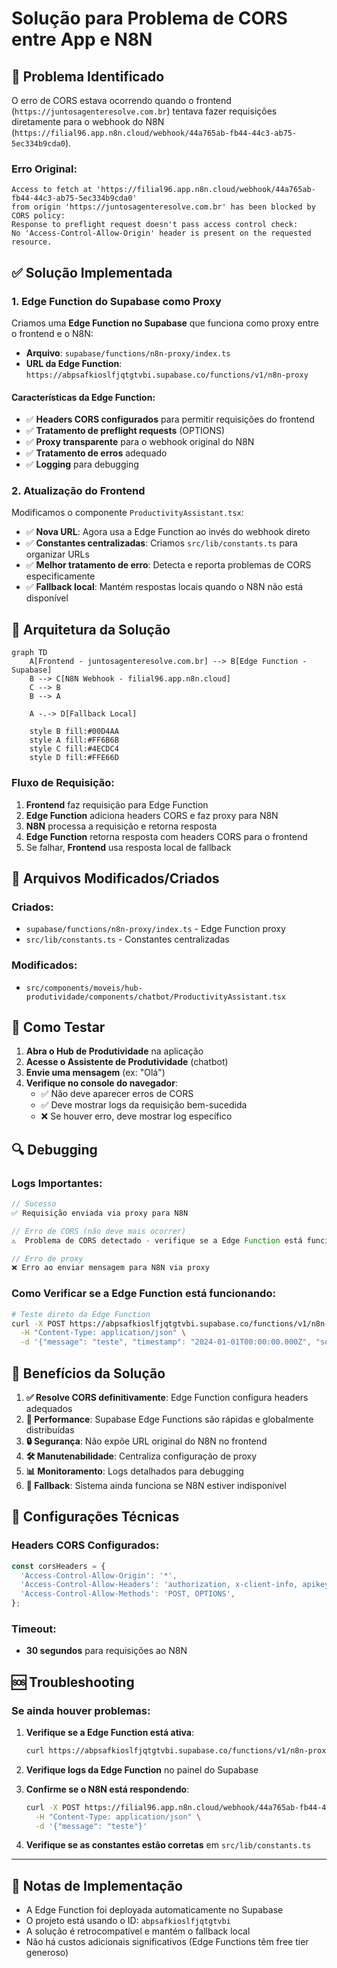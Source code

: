 # Solução para Problema de CORS entre App e N8N

## 🚨 Problema Identificado

O erro de CORS estava ocorrendo quando o frontend (`https://juntosagenteresolve.com.br`) tentava fazer requisições diretamente para o webhook do N8N (`https://filial96.app.n8n.cloud/webhook/44a765ab-fb44-44c3-ab75-5ec334b9cda0`).

### Erro Original:
```
Access to fetch at 'https://filial96.app.n8n.cloud/webhook/44a765ab-fb44-44c3-ab75-5ec334b9cda0' 
from origin 'https://juntosagenteresolve.com.br' has been blocked by CORS policy: 
Response to preflight request doesn't pass access control check: 
No 'Access-Control-Allow-Origin' header is present on the requested resource.
```

## ✅ Solução Implementada

### 1. Edge Function do Supabase como Proxy

Criamos uma **Edge Function no Supabase** que funciona como proxy entre o frontend e o N8N:

- **Arquivo**: `supabase/functions/n8n-proxy/index.ts`
- **URL da Edge Function**: `https://abpsafkioslfjqtgtvbi.supabase.co/functions/v1/n8n-proxy`

#### Características da Edge Function:
- ✅ **Headers CORS configurados** para permitir requisições do frontend
- ✅ **Tratamento de preflight requests** (OPTIONS)
- ✅ **Proxy transparente** para o webhook original do N8N
- ✅ **Tratamento de erros** adequado
- ✅ **Logging** para debugging

### 2. Atualização do Frontend

Modificamos o componente `ProductivityAssistant.tsx`:

- ✅ **Nova URL**: Agora usa a Edge Function ao invés do webhook direto
- ✅ **Constantes centralizadas**: Criamos `src/lib/constants.ts` para organizar URLs
- ✅ **Melhor tratamento de erro**: Detecta e reporta problemas de CORS especificamente
- ✅ **Fallback local**: Mantém respostas locais quando o N8N não está disponível

## 🔧 Arquitetura da Solução

```mermaid
graph TD
    A[Frontend - juntosagenteresolve.com.br] --> B[Edge Function - Supabase]
    B --> C[N8N Webhook - filial96.app.n8n.cloud]
    C --> B
    B --> A
    
    A -.-> D[Fallback Local]
    
    style B fill:#00D4AA
    style A fill:#FF6B6B
    style C fill:#4ECDC4
    style D fill:#FFE66D
```

### Fluxo de Requisição:
1. **Frontend** faz requisição para Edge Function
2. **Edge Function** adiciona headers CORS e faz proxy para N8N
3. **N8N** processa a requisição e retorna resposta
4. **Edge Function** retorna resposta com headers CORS para o frontend
5. Se falhar, **Frontend** usa resposta local de fallback

## 📁 Arquivos Modificados/Criados

### Criados:
- `supabase/functions/n8n-proxy/index.ts` - Edge Function proxy
- `src/lib/constants.ts` - Constantes centralizadas

### Modificados:
- `src/components/moveis/hub-produtividade/components/chatbot/ProductivityAssistant.tsx`

## 🧪 Como Testar

1. **Abra o Hub de Produtividade** na aplicação
2. **Acesse o Assistente de Produtividade** (chatbot)
3. **Envie uma mensagem** (ex: "Olá")
4. **Verifique no console do navegador**:
   - ✅ Não deve aparecer erros de CORS
   - ✅ Deve mostrar logs da requisição bem-sucedida
   - ❌ Se houver erro, deve mostrar log específico

## 🔍 Debugging

### Logs Importantes:
```javascript
// Sucesso
✅ Requisição enviada via proxy para N8N

// Erro de CORS (não deve mais ocorrer)
⚠️  Problema de CORS detectado - verifique se a Edge Function está funcionando

// Erro de proxy
❌ Erro ao enviar mensagem para N8N via proxy
```

### Como Verificar se a Edge Function está funcionando:
```bash
# Teste direto da Edge Function
curl -X POST https://abpsafkioslfjqtgtvbi.supabase.co/functions/v1/n8n-proxy \
  -H "Content-Type: application/json" \
  -d '{"message": "teste", "timestamp": "2024-01-01T00:00:00.000Z", "source": "test"}'
```

## 🎯 Benefícios da Solução

1. **✅ Resolve CORS definitivamente**: Edge Function configura headers adequados
2. **🚀 Performance**: Supabase Edge Functions são rápidas e globalmente distribuídas
3. **🔒 Segurança**: Não expõe URL original do N8N no frontend
4. **🛠️ Manutenabilidade**: Centraliza configuração de proxy
5. **📊 Monitoramento**: Logs detalhados para debugging
6. **🔄 Fallback**: Sistema ainda funciona se N8N estiver indisponível

## 🔧 Configurações Técnicas

### Headers CORS Configurados:
```javascript
const corsHeaders = {
  'Access-Control-Allow-Origin': '*',
  'Access-Control-Allow-Headers': 'authorization, x-client-info, apikey, content-type',
  'Access-Control-Allow-Methods': 'POST, OPTIONS',
};
```

### Timeout:
- **30 segundos** para requisições ao N8N

## 🆘 Troubleshooting

### Se ainda houver problemas:

1. **Verifique se a Edge Function está ativa**:
   ```bash
   curl https://abpsafkioslfjqtgtvbi.supabase.co/functions/v1/n8n-proxy
   ```

2. **Verifique logs da Edge Function** no painel do Supabase

3. **Confirme se o N8N está respondendo**:
   ```bash
   curl -X POST https://filial96.app.n8n.cloud/webhook/44a765ab-fb44-44c3-ab75-5ec334b9cda0 \
     -H "Content-Type: application/json" \
     -d '{"message": "teste"}'
   ```

4. **Verifique se as constantes estão corretas** em `src/lib/constants.ts`

---

## 📝 Notas de Implementação

- A Edge Function foi deployada automaticamente no Supabase
- O projeto está usando o ID: `abpsafkioslfjqtgtvbi`
- A solução é retrocompatível e mantém o fallback local
- Não há custos adicionais significativos (Edge Functions têm free tier generoso) 